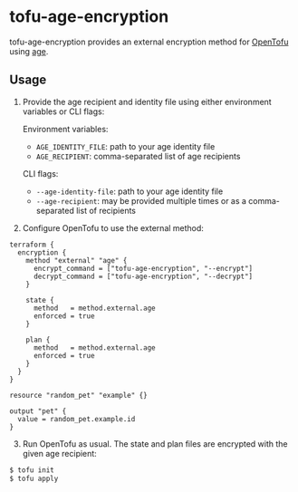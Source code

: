 # tofu-age-encryption

tofu-age-encryption provides an external encryption method for [OpenTofu](https://opentofu.org/) using [age](https://age-encryption.org/).

## Usage

1. Provide the age recipient and identity file using either environment variables or CLI flags:

   Environment variables:

    - `AGE_IDENTITY_FILE`: path to your age identity file
    - `AGE_RECIPIENT`: comma-separated list of age recipients

   CLI flags:

    - `--age-identity-file`: path to your age identity file
    - `--age-recipient`: may be provided multiple times or as a comma-separated list of recipients

2. Configure OpenTofu to use the external method:

```hcl
terraform {
  encryption {
    method "external" "age" {
      encrypt_command = ["tofu-age-encryption", "--encrypt"]
      decrypt_command = ["tofu-age-encryption", "--decrypt"]
    }

    state {
      method   = method.external.age
      enforced = true
    }

    plan {
      method   = method.external.age
      enforced = true
    }
  }
}

resource "random_pet" "example" {}

output "pet" {
  value = random_pet.example.id
}
```

3. Run OpenTofu as usual. The state and plan files are encrypted with the given age recipient:

```sh
$ tofu init
$ tofu apply
```
